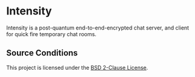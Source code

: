 # Intensity

Intensity is a post-quantum end-to-end-encrypted chat server, and client for quick fire temporary chat rooms.

## Source Conditions

This project is licensed under the [BSD 2-Clause License](./LICENSE).